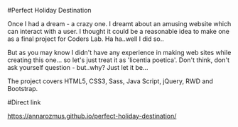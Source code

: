 #Perfect Holiday Destination

Once I had a dream - a crazy one. I dreamt about an amusing website which can interact with a user. I thought it could be a reasonable idea to make one as a final project for Coders Lab. Ha ha..well I did so..

But as you may know I didn't have any experience in making web sites while creating this one... so let's just treat it as 'licentia poetica'. Don't think, don't ask yourself question - but..why? Just let it be... 

The project covers HTML5, CSS3, Sass, Java Script, jQuery, RWD and Bootstrap.

#Direct link

https://annarozmus.github.io/perfect-holiday-destination/
